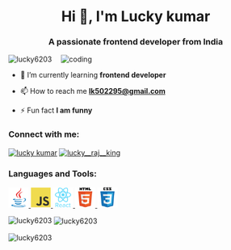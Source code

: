<h1 align="center">Hi 👋, I'm Lucky kumar</h1>
<h3 align="center">A passionate frontend developer from India</h3>

<img align="right" alt="coding" width="400" src="https://user-images.githubusercontent.com/55389276/140866485-8fb1c876-9a8f-4d6a-98dc-08c4981eaf70.gif">

<p align="left"> <img src="https://komarev.com/ghpvc/?username=lucky6203&label=Profile%20views&color=0e75b6&style=flat" alt="lucky6203" /> </p>

- 🌱 I’m currently learning **frontend developer**

- 📫 How to reach me **lk502295@gmail.com**

- ⚡ Fun fact **I am funny**

<h3 align="left">Connect with me:</h3>
<p align="left">
<a href="https://linkedin.com/in/lucky kumar" target="blank"><img align="center" src="https://raw.githubusercontent.com/rahuldkjain/github-profile-readme-generator/master/src/images/icons/Social/linked-in-alt.svg" alt="lucky kumar" height="30" width="40" /></a>
<a href="https://instagram.com/lucky__raj__king" target="blank"><img align="center" src="https://raw.githubusercontent.com/rahuldkjain/github-profile-readme-generator/master/src/images/icons/Social/instagram.svg" alt="lucky__raj__king" height="30" width="40" /></a>
</p>

<h3 align="left">Languages and Tools:</h3>
<p align="left">  
<a href="https://www.java.com" target="_blank" rel="noreferrer"> <img src="https://raw.githubusercontent.com/devicons/devicon/master/icons/java/java-original.svg" alt="java" width="40" height="40"/> </a>
  <a href="https://developer.mozilla.org/en-US/docs/Web/JavaScript" target="_blank" rel="noreferrer"> <img src="https://raw.githubusercontent.com/devicons/devicon/master/icons/javascript/javascript-original.svg" alt="javascript" width="40" height="40"/> </a> 
<a href="https://reactjs.org/" target="_blank" rel="noreferrer"> <img src="https://raw.githubusercontent.com/devicons/devicon/master/icons/react/react-original-wordmark.svg" alt="react" width="40" height="40"/> </a>
  <a href="https://www.w3.org/html/" target="_blank" rel="noreferrer"> <img src="https://raw.githubusercontent.com/devicons/devicon/master/icons/html5/html5-original-wordmark.svg" alt="html5" width="40" height="40"/> </a>
<a href="https://www.w3schools.com/css/" target="_blank" rel="noreferrer"> <img src="https://raw.githubusercontent.com/devicons/devicon/master/icons/css3/css3-original-wordmark.svg" alt="css3" width="40" height="40"/> </a>  

 </p>

<p><img align="left" src="https://github-readme-stats.vercel.app/api/top-langs?username=lucky6203&show_icons=true&locale=en&layout=compact" alt="lucky6203" /></p>

<p>&nbsp;<img align="center" src="https://github-readme-stats.vercel.app/api?username=lucky6203&show_icons=true&locale=en" alt="lucky6203" /></p>

<p><img align="center" src="https://github-readme-streak-stats.herokuapp.com/?user=lucky6203&" alt="lucky6203" /></p>
